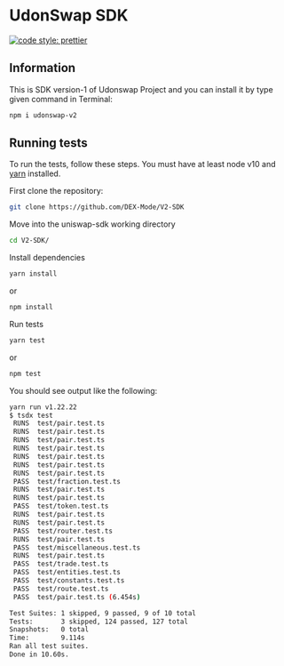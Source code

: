 # UdonSwap SDK

[![code style: prettier](https://img.shields.io/badge/code_style-prettier-ff69b4.svg?style=flat-square)](https://github.com/prettier/prettier)

## Information

This is SDK version-1 of Udonswap Project and you can install it by type given command in Terminal:
```sh
npm i udonswap-v2
```


## Running tests

To run the tests, follow these steps. You must have at least node v10 and [yarn](https://yarnpkg.com/) installed.

First clone the repository:

```sh
git clone https://github.com/DEX-Mode/V2-SDK
```

Move into the uniswap-sdk working directory

```sh
cd V2-SDK/
```

Install dependencies

```sh
yarn install 
```
or
```sh
npm install
```

Run tests

```sh
yarn test
```
or
```sh
npm test
```

You should see output like the following:

```sh
yarn run v1.22.22
$ tsdx test
 RUNS  test/pair.test.ts
 RUNS  test/pair.test.ts
 RUNS  test/pair.test.ts
 RUNS  test/pair.test.ts
 RUNS  test/pair.test.ts
 RUNS  test/pair.test.ts
 RUNS  test/pair.test.ts
 PASS  test/fraction.test.ts
 RUNS  test/pair.test.ts
 RUNS  test/pair.test.ts
 PASS  test/token.test.ts
 RUNS  test/pair.test.ts
 RUNS  test/pair.test.ts
 PASS  test/router.test.ts
 RUNS  test/pair.test.ts
 PASS  test/miscellaneous.test.ts
 RUNS  test/pair.test.ts
 PASS  test/trade.test.ts
 PASS  test/entities.test.ts
 PASS  test/constants.test.ts
 PASS  test/route.test.ts
 PASS  test/pair.test.ts (6.454s)

Test Suites: 1 skipped, 9 passed, 9 of 10 total
Tests:       3 skipped, 124 passed, 127 total
Snapshots:   0 total
Time:        9.114s
Ran all test suites.
Done in 10.60s.
```
